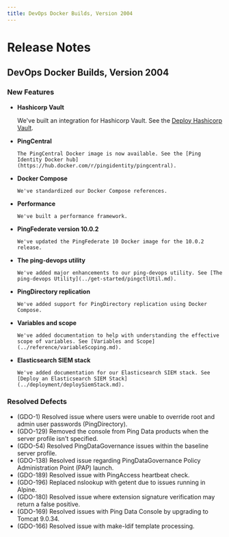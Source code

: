 ```yaml
---
title: DevOps Docker Builds, Version 2004
---
```

# Release Notes

## DevOps Docker Builds, Version 2004

### New Features

- **Hashicorp Vault**

  We've built an integration for Hashicorp Vault. See the [Deploy Hashicorp Vault](../deployment/deployVault.md).

- **PingCentral**

      The PingCentral Docker image is now available. See the [Ping Identity Docker hub](https://hub.docker.com/r/pingidentity/pingcentral).

- **Docker Compose**

      We've standardized our Docker Compose references.

- **Performance**

      We've built a performance framework.

- **PingFederate version 10.0.2**

      We've updated the PingFederate 10 Docker image for the 10.0.2 release.

- **The ping-devops utility**

      We've added major enhancements to our ping-devops utility. See [The ping-devops Utility](../get-started/pingctlUtil.md).

- **PingDirectory replication**

      We've added support for PingDirectory replication using Docker Compose.

- **Variables and scope**

      We've added documentation to help with understanding the effective scope of variables. See [Variables and Scope](../reference/variableScoping.md).

- **Elasticsearch SIEM stack**

      We've added documentation for our Elasticsearch SIEM stack. See [Deploy an Elasticsearch SIEM Stack](../deployment/deploySiemStack.md).

### Resolved Defects

- (GDO-1) Resolved issue where users were unable to override root and admin user passwords (PingDirectory).
- (GDO-129) Removed the console from Ping Data products when the server profile isn't specified.
- (GDO-54) Resolved PingDataGovernance issues within the baseline server profile.
- (GDO-138) Resolved issue regarding PingDataGovernance Policy Administration Point (PAP) launch.
- (GDO-189) Resolved issue with PingAccess heartbeat check.
- (GDO-196) Replaced nslookup with getent due to issues running in Alpine.
- (GDO-180) Resolved issue where extension signature verification may return a false positive.
- (GDO-169) Resolved issues with Ping Data Console by upgrading to Tomcat 9.0.34.
- (GDO-166) Resolved issue with make-ldif template processing.
